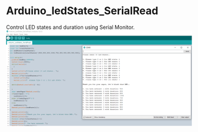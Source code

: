 # Arduino_ledStates_SerialRead
Control LED states and duration using Serial Monitor.
![Arduino_ledStates_SerialRead](https://github.com/JelenaMaric/Arduino_ledStates_SerialRead/blob/master/Arduino_ledStates_SerialRead.jpg?raw=true)
